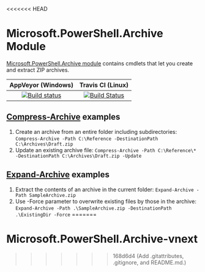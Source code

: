 <<<<<<< HEAD
# Microsoft.PowerShell.Archive Module
[Microsoft.PowerShell.Archive module](https://technet.microsoft.com/en-us/library/dn818910.aspx) contains cmdlets that let you create and extract ZIP archives.

|AppVeyor (Windows)   | Travis CI (Linux)  |
|:-------------------:|:------------------:|
|[![Build status](https://ci.appveyor.com/api/projects/status/npvhboe2nbdbtteg/branch/master?svg=true)](https://ci.appveyor.com/project/PowerShell/microsoft-powershell-archive/branch/master)|[![Build Status](https://travis-ci.org/PowerShell/Microsoft.PowerShell.Archive.svg?branch=master)](https://travis-ci.org/PowerShell/Microsoft.PowerShell.Archive)|

## [Compress-Archive](https://technet.microsoft.com/library/dn841358.aspx) examples
1. Create an archive from an entire folder including subdirectories: `Compress-Archive -Path C:\Reference -DestinationPath C:\Archives\Draft.zip`
2. Update an existing archive file: `Compress-Archive -Path C:\Reference\* -DestinationPath C:\Archives\Draft.zip -Update`

## [Expand-Archive](https://technet.microsoft.com/library/dn841359.aspx) examples
1. Extract the contents of an archive in the current folder: `Expand-Archive -Path SampleArchive.zip`
2. Use -Force parameter to overwrite existing files by those in the archive: `Expand-Archive -Path .\SampleArchive.zip -DestinationPath .\ExistingDir -Force`
=======
# Microsoft.PowerShell.Archive-vnext
>>>>>>> 168d6d4 (Add .gitattributes, .gitignore, and README.md.)
